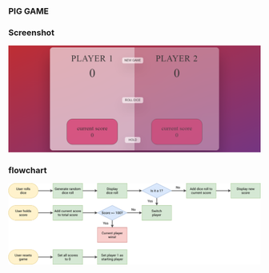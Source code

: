 ### PIG GAME

### Screenshot

<img src = "pig.png" alt = "pig game"/>

### flowchart

<img src = "pig-game-flowchart.png" alt = "flowchart"/>


